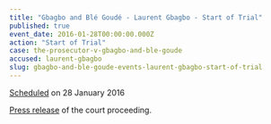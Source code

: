 ```yaml
---
title: "Gbagbo and Blé Goudé - Laurent Gbagbo - Start of Trial"
published: true
event_date: 2016-01-28T00:00:00.000Z
action: "Start of Trial"
case: the-prosecutor-v-gbagbo-and-ble-goude
accused: laurent-gbagbo
slug: gbagbo-and-ble-goude-events-laurent-gbagbo-start-of-trial
---
```


[Scheduled](https://www.icc-cpi.int/en_menus/icc/press%20and%20media/press%20releases/Pages/pr1163.aspx) on 28 January 2016

[Press release](https://www.icc-cpi.int/en_menus/icc/press%20and%20media/press%20releases/Pages/pr1184.aspx) of the court proceeding.

